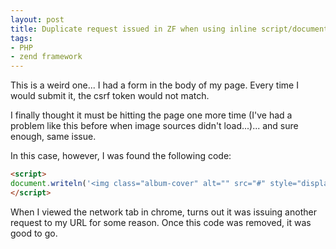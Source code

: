 ```yaml
---
layout: post
title: Duplicate request issued in ZF when using inline script/document.writeln in view
tags:
- PHP
- zend framework
---
```

This is a weird one...  I had a form in the body of my page.  Every time I would submit it, the csrf token would not match.  

I finally thought it must be hitting the page one more time (I've had a problem like this before when image sources didn't load...)... and sure enough, same issue.

In this case, however, I was found the following code:

```html
<script>
document.writeln('<img class="album-cover" alt="" src="#" style="display:none;" />');
</script>
```

When I viewed the network tab in chrome, turns out it was issuing another request to my URL for some reason.  Once this code was removed, it was good to go.
